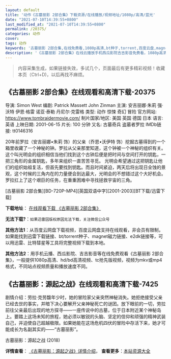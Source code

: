 ```yaml
---
layout: default
title: '动作《古墓丽影 2部合集》下载资源/在线播放/视频地址/1080p/高清/蓝光'
date: "2021-07-10T14:39:55+0800"
last_modified_at: "2021-07-10T14:39:55+0800"
permalink: /20375/
categories: 动作
cover:
tags: 动作
keywords: '古墓丽影 2部合集,在线免费看,1080p高清,bt种子,torrent,百度云盘,magnet,磁力链,迅雷下载资源'
description: '《古墓丽影 2部合集》在线云播放手机西瓜影院吉吉影音免费看，1080p高清bd/hd未删减完整版和tc抢先枪版，mkv/mp4格式，附带bt/torrent种子、magnet/磁力链、百度云盘、网盘资源迅雷下载链接'
---
```


>内容采集生成，如果链接失效，多试几个，页面最后有更多精彩视频！收藏本页（Ctrl+D)，以后再找不麻烦。


## 《古墓丽影 2部合集》在线观看和高清下载-20375

导演: Simon West 编剧: Patrick Massett John Zinman 主演: 安吉丽娜·朱莉 强·沃特 伊恩·格雷 诺亚·泰勒 丹尼尔·克雷格 类型: 动作 惊悚 奇幻 冒险 官方网站: https://www.tombraidermovie.com/ 制片国家/地区: 美国 英国 德国 日本 语言: 英语 上映日期: 2001-06-15 片长: 100 分钟 又名: 古墓奇兵 盗墓者罗拉 IMDb链接: tt0146316

20年前罗拉（安吉丽娜•朱莉 饰）的父亲（乔恩•沃伊特 饰）挖掘古墓得到的一个箱里收藏了一个神秘的钟。罗拉从父亲那里知道，这个钟被一个神秘的组织有关。这个叫光明会的组织相信当他们找到这个古钟后便是把时间与空间打开的钥匙，一把三角形的金属钥匙，多年来组织一直苦苦寻觅。 光明会希望通过这把钥匙让他们的组织始祖复活，但首先要找到钥匙。而且时间紧迫，两天后将出现日全蚀的景观，这个时候的三角内在的力量便会到达最大，光明会的不想错过这个大好机会。罗拉扛上了这个艰巨的任务，在重重困难中寻找拯救宇宙的三角。


[古墓丽影 2部合集][BD-720P-MP4][英国双语中字][2001-2003][BT下载/迅雷下载]

**下载地址**： [在线观看下载 《古墓丽影 2部合集》](https://www.btdx8.com/torrent/lara_croft_2001_2003.html) 


**无法下载?**：`如果迅雷因版权原因无法下载，关注微信公众号 `

**其他方法1**：从百度云网盘下载视频，百度云网盘支持在线观看，非会员有限制，如果能找到迅雷下载链接、bt/torrent种子、magnet磁力链接、e2dk链接等，可以用迅雷、比特彗星等工具将完整视频下载到本地。

**其他方法2**：用手机云播、西瓜影院、吉吉影音等在线免费观看《古墓丽影 2部合集》，一般提供1080p高清、hd/bd高清视频、tc抢先版视频，视频为mkv或mp4格式，不同站点视频质量和播放速度不同。


## 《古墓丽影：源起之战》在线观看和高清下载-7425

剧情介绍：劳拉·克劳馥年少时，她的冒险家父亲突然神秘消失。她拒绝接受父亲已经去世的事实，并暗下决心要解开父亲神秘死亡的谜团。放下眼前的一切，劳拉前往父亲最后出现的地方探寻——一座传说中的古墓，位于日本附近某个神秘岛上。要踏上这场未知的旅程，她必须以敏锐的头脑、坚定的信仰和顽强的精神武装自己，并迫使自己超越极限。如果她能在这场危机四伏的冒险中存活下来，她才可能成长为名副其实的——“古墓丽影”。


古墓丽影：源起之战 (2018)

**详情查看**： [《古墓丽影：源起之战》详情介绍](/movie/7425/)， **查看更多**：[本站资源大全](/movie/t/all/)

